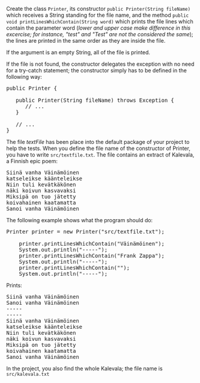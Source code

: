 Create the class `Printer`, its constructor `public Printer(String fileName)` which receives a String standing for the file name, and the method `public void printLinesWhichContain(String word)` which prints the file lines which contain the parameter word (_lower and upper case make difference in this excercise; for instance, "test" and "Test" are not the considered the same_); the lines are printed in the same order as they are inside the file.

If the argument is an empty String, all of the file is printed.

If the file is not found, the constructor delegates the exception with no need for a try-catch statement; the constructor simply has to be defined in the following way:

<pre class="sh_java sh_sourceCode">
public Printer {

   public Printer(String fileName) throws Exception {
      // ...
   }

   // ...
}
</pre>

The file _textFile_ has been place into the default package of your project to help the tests. When you define the file name of the constructor of Printer, you have to write `src/textfile.txt`. The file contains an extract of Kalevala, a Finnish epic poem:

<pre>
Siinä vanha Väinämöinen
katseleikse käänteleikse
Niin tuli kevätkäkönen
näki koivun kasvavaksi
Miksipä on tuo jätetty
koivahainen kaatamatta
Sanoi vanha Väinämöinen
</pre>

The following example shows what the program should do:

<pre class="sh_java sh_sourceCode">
Printer printer = new Printer("src/textfile.txt");

    printer.printLinesWhichContain("Väinämöinen");
    System.out.println("-----");
    printer.printLinesWhichContain("Frank Zappa");
    System.out.println("-----");
    printer.printLinesWhichContain("");
    System.out.println("-----");
</pre>

Prints:

<pre>
Siinä vanha Väinämöinen
Sanoi vanha Väinämöinen
-----
-----
Siinä vanha Väinämöinen
katseleikse käänteleikse
Niin tuli kevätkäkönen
näki koivun kasvavaksi
Miksipä on tuo jätetty
koivahainen kaatamatta
Sanoi vanha Väinämöinen
</pre>

In the project, you also find the whole Kalevala; the file name is `src/kalevala.txt`